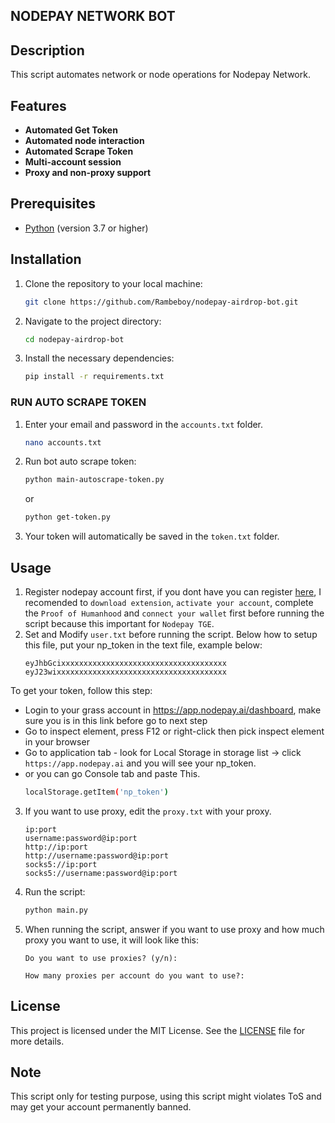 ## NODEPAY NETWORK BOT

## Description
This script automates network or node operations for Nodepay Network.

## Features

- **Automated Get Token**
- **Automated node interaction**
- **Automated Scrape Token**
- **Multi-account session**
- **Proxy and non-proxy support**

## Prerequisites
- [Python](https://www.python.org/) (version 3.7 or higher)

## Installation

1. Clone the repository to your local machine:
   ```bash
   git clone https://github.com/Rambeboy/nodepay-airdrop-bot.git
   ```
2. Navigate to the project directory:
   ```bash
   cd nodepay-airdrop-bot
   ```
4. Install the necessary dependencies:
   ```bash
   pip install -r requirements.txt
   ```

### RUN AUTO SCRAPE TOKEN

1. Enter your email and password in the `accounts.txt` folder.

   ```bash
   nano accounts.txt
   ```
3. Run bot auto scrape token:
   ```bash
   python main-autoscrape-token.py
   ```
   or
   ```bash
   python get-token.py
   ```
   
5. Your token will automatically be saved in the `token.txt` folder.

## Usage

1. Register nodepay account first, if you dont have you can register [here](https://app.nodepay.ai/register), I recomended to `download extension`, `activate your account`, complete the `Proof of Humanhood` and `connect your wallet` first before running the script because this important for `Nodepay TGE`.
2. Set and Modify `user.txt` before running the script. Below how to setup this file, put your np_token in the text file, example below:
   ```
   eyJhbGcixxxxxxxxxxxxxxxxxxxxxxxxxxxxxxxxxxxxx
   eyJ23wixxxxxxxxxxxxxxxxxxxxxxxxxxxxxxxxxxxxxx
   ```
To get your token, follow this step:
- Login to your grass account in https://app.nodepay.ai/dashboard, make sure you is in this link before go to next step
- Go to inspect element, press F12 or right-click then pick inspect element in your browser
- Go to application tab - look for Local Storage in storage list -> click `https://app.nodepay.ai` and you will see your np_token.
- or you can go Console tab and paste This.
  ```bash
  localStorage.getItem('np_token')
  ```
3. If you want to use proxy, edit the `proxy.txt` with your proxy.

   ```
   ip:port
   username:password@ip:port
   http://ip:port
   http://username:password@ip:port
   socks5://ip:port
   socks5://username:password@ip:port
   ```

5. Run the script:
	```bash
	python main.py
	```
6. When running the script, answer if you want to use proxy and how much proxy you want to use, it will look like this:
   ```
   Do you want to use proxies? (y/n):
   ```

   ```
   How many proxies per account do you want to use?:
   ```

## License

This project is licensed under the MIT License. See the [LICENSE](LICENSE) file for more details.

## Note
This script only for testing purpose, using this script might violates ToS and may get your account permanently banned.
